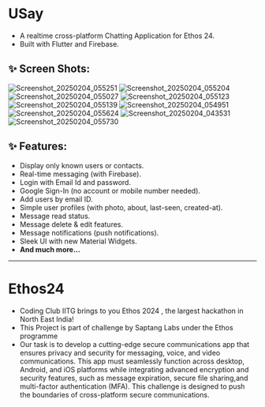 # USay

- A realtime cross-platform Chatting Application for Ethos 24.
- Built with Flutter and Firebase.

## ✨ Screen Shots:
![Screenshot_20250204_055251](https://github.com/user-attachments/assets/964b357f-b278-4271-a775-b683c1a16188)
![Screenshot_20250204_055204](https://github.com/user-attachments/assets/904d3d02-b5e6-4d82-bd25-396a5fc51716)
![Screenshot_20250204_055027](https://github.com/user-attachments/assets/e5676cf0-581e-4f3d-971c-c19dedf5cf9f)
![Screenshot_20250204_055123](https://github.com/user-attachments/assets/76ca2670-0b56-47c9-a8ed-a44b827b532c)
![Screenshot_20250204_055139](https://github.com/user-attachments/assets/591b1c93-1e2f-4ecb-95d4-80d52cce778f)
![Screenshot_20250204_054951](https://github.com/user-attachments/assets/0d77c51d-29c7-4da5-8de7-83c76ac32dcd)
![Screenshot_20250204_055624](https://github.com/user-attachments/assets/c4446f2e-c715-4cd7-9f86-9126eab3bc92)
![Screenshot_20250204_043531](https://github.com/user-attachments/assets/2ed60560-8fb0-4753-88a5-786f78b0e7ce)
![Screenshot_20250204_055730](https://github.com/user-attachments/assets/277c9820-74a1-49f3-90f4-a123a59b3767)

## ✨ Features:

- Display only known users or contacts.
- Real-time messaging (with Firebase).
- Login with Email Id and password.
- Google Sign-In (no account or mobile number needed).
- Add users by email ID.
- Simple user profiles (with photo, about, last-seen, created-at).
- Message read status.
- Message delete & edit features.
- Message notifications (push notifications).
- Sleek UI with new Material Widgets.
- **And much more...**

---
# Ethos24

- Coding Club IITG brings to you Ethos 2024 , the largest hackathon in North East India!
- This Project is part of challenge by Saptang Labs under the Ethos programme
-  Our task is to develop a cutting-edge secure communications app
   that ensures privacy and security for messaging, voice, and video communications. 
   This app must seamlessly function across desktop, Android, and iOS platforms 
   while integrating advanced encryption and security features, 
   such as message expiration, secure file sharing,and multi-factor authentication (MFA).
   This challenge is designed to push the boundaries of cross-platform secure communications.
